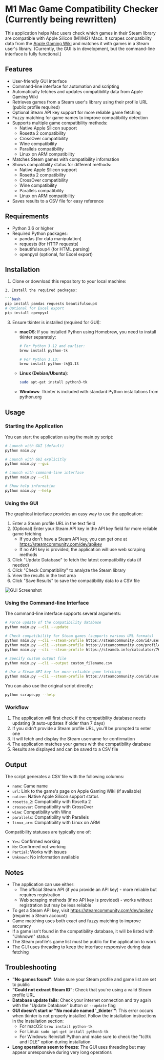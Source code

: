# M1 Mac Game Compatibility Checker (Currently being rewritten)

This application helps Mac users check which games in their Steam library are compatible with Apple Silicon (M1/M2) Macs. It scrapes compatibility data from the [Apple Gaming Wiki](https://www.applegamingwiki.com/) and matches it with games in a Steam user's library.
(Currently, the GUI is in development, but the command-line interface is fully functional.)
## Features

- User-friendly GUI interface
- Command-line interface for automation and scripting
- Automatically fetches and updates compatibility data from Apple Gaming Wiki
- Retrieves games from a Steam user's library using their profile URL (public profile required)
- Optional Steam API key support for more reliable game fetching
- Fuzzy matching for game names to improve compatibility detection
- Supports multiple game compatibility methods:
  - Native Apple Silicon support
  - Rosetta 2 compatibility
  - CrossOver compatibility
  - Wine compatibility
  - Parallels compatibility
  - Linux on ARM compatibility
- Matches Steam games with compatibility information
- Shows compatibility status for different methods:
  - Native Apple Silicon support
  - Rosetta 2 compatibility
  - CrossOver compatibility
  - Wine compatibility
  - Parallels compatibility
  - Linux on ARM compatibility
- Saves results to a CSV file for easy reference

## Requirements

- Python 3.6 or higher
- Required Python packages:
  - pandas (for data manipulation)
  - requests (for HTTP requests)
  - beautifulsoup4 (for HTML parsing)
  - openpyxl (optional, for Excel export)

## Installation

1. Clone or download this repository to your local machine:

```bash
2. Install the required packages:

```bash
pip install pandas requests beautifulsoup4
# Optional for Excel export
pip install openpyxl
```

3. Ensure tkinter is installed (required for GUI):

   - **macOS**: If you installed Python using Homebrew, you need to install tkinter separately:
     ```bash
     # For Python 3.12 and earlier:
     brew install python-tk

     # For Python 3.13:
     brew install python-tk@3.13
     ```

   - **Linux (Debian/Ubuntu)**:
     ```bash
     sudo apt-get install python3-tk
     ```

   - **Windows**: Tkinter is included with standard Python installations from python.org

## Usage

### Starting the Application

You can start the application using the main.py script:

```bash
# Launch with GUI (default)
python main.py

# Launch with GUI explicitly
python main.py --gui

# Launch with command-line interface
python main.py --cli

# Show help information
python main.py --help
```

### Using the GUI

The graphical interface provides an easy way to use the application:

1. Enter a Steam profile URL in the text field
2. (Optional) Enter your Steam API key in the API key field for more reliable game fetching
   - If you don't have a Steam API key, you can get one at https://steamcommunity.com/dev/apikey
   - If no API key is provided, the application will use web scraping methods
3. Click "Update Database" to fetch the latest compatibility data (if needed)
4. Click "Check Compatibility" to analyze the Steam library
5. View the results in the text area
6. Click "Save Results" to save the compatibility data to a CSV file

![GUI Screenshot](https://i.imgur.com/example.png) <!-- Replace with actual screenshot when available -->

### Using the Command-line Interface

The command-line interface supports several arguments:

```bash
# Force update of the compatibility database
python main.py --cli --update

# Check compatibility for Steam games (supports various URL formats)
python main.py --cli --steam-profile https://steamcommunity.com/id/username
python main.py --cli --steam-profile https://steamcommunity.com/profiles/76561198032608476
python main.py --cli --steam-profile https://steamdb.info/calculator/76561198032608476/

# Specify custom output file
python main.py --cli --output custom_filename.csv

# Use a Steam API key for more reliable game fetching
python main.py --cli --steam-profile https://steamcommunity.com/id/username --api-key YOUR_STEAM_API_KEY
```

You can also use the original script directly:

```bash
python scrape.py --help
```

### Workflow

1. The application will first check if the compatibility database needs updating (it auto-updates if older than 7 days)
2. If you didn't provide a Steam profile URL, you'll be prompted to enter one
3. It will fetch and display the Steam username for confirmation
4. The application matches your games with the compatibility database
5. Results are displayed and can be saved to a CSV file

## Output

The script generates a CSV file with the following columns:

- `name`: Game name
- `url`: Link to the game's page on Apple Gaming Wiki (if available)
- `native`: Native Apple Silicon support status
- `rosetta_2`: Compatibility with Rosetta 2
- `crossover`: Compatibility with CrossOver
- `wine`: Compatibility with Wine
- `parallels`: Compatibility with Parallels
- `linux_arm`: Compatibility with Linux on ARM

Compatibility statuses are typically one of:
- `Yes`: Confirmed working
- `No`: Confirmed not working
- `Partial`: Works with issues
- `Unknown`: No information available

## Notes

- The application can use either:
  - The official Steam API (if you provide an API key) - more reliable but requires registration
  - Web scraping methods (if no API key is provided) - works without registration but may be less reliable
- To get a Steam API key, visit https://steamcommunity.com/dev/apikey (requires a Steam account)
- Game matching uses both exact and fuzzy matching to improve accuracy
- If a game isn't found in the compatibility database, it will be listed with "Unknown" status
- The Steam profile's game list must be public for the application to work
- The GUI uses threading to keep the interface responsive during data fetching

## Troubleshooting

- **"No games found"**: Make sure your Steam profile and game list are set to public
- **"Could not extract Steam ID"**: Check that you're using a valid Steam profile URL
- **Database update fails**: Check your internet connection and try again with the "Update Database" button or `--update` flag
- **GUI doesn't start or "No module named '_tkinter'"**: This error occurs when tkinter is not properly installed. Follow the installation instructions in the Installation section:
  - For macOS: `brew install python-tk`
  - For Linux: `sudo apt-get install python3-tk`
  - For Windows: Reinstall Python and make sure to check the "tcl/tk and IDLE" option during installation
- **Long operations seem to freeze**: The GUI uses threading but may appear unresponsive during very long operations
